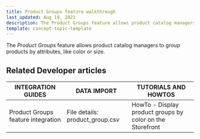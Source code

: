 ```yaml
---
title: Product Groups feature walkthrough
last_updated: Aug 19, 2021
description: The Product Groups feature allows product catalog managers to group products by attributes, like color or size.
template: concept-topic-template
---
```


The _Product Groups_ feature allows product catalog managers to group products by attributes, like color or size.

<!--
To learn more about the feature and to find out how end users use it, see [Product Groups feature overview](https://documentation.spryker.com/docs/product-groups-feature-overview) for business users.
-->


## Related Developer articles

|INTEGRATION GUIDES | DATA IMPORT | TUTORIALS AND HOWTOS |
|---------|---------|---------|
| Product Groups feature integration | File details: product_group.csv  | HowTo - Display product groups by color on the Storefront  |
